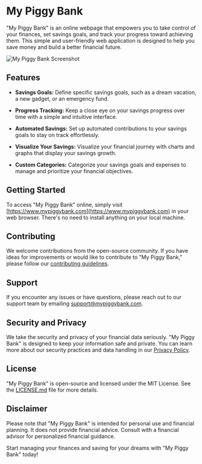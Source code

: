 # My Piggy Bank

"My Piggy Bank" is an online webpage that empowers you to take control of your finances, set savings goals, and track your progress toward achieving them. This simple and user-friendly web application is designed to help you save money and build a better financial future.

![My Piggy Bank Screenshot](screenshot.png)

## Features

- **Savings Goals:** Define specific savings goals, such as a dream vacation, a new gadget, or an emergency fund.

- **Progress Tracking:** Keep a close eye on your savings progress over time with a simple and intuitive interface.

- **Automated Savings:** Set up automated contributions to your savings goals to stay on track effortlessly.

- **Visualize Your Savings:** Visualize your financial journey with charts and graphs that display your savings growth.

- **Custom Categories:** Categorize your savings goals and expenses to manage and prioritize your financial objectives.

## Getting Started

To access "My Piggy Bank" online, simply visit [https://www.mypiggybank.com](https://www.mypiggybank.com) in your web browser. There's no need to install anything on your local machine.

## Contributing

We welcome contributions from the open-source community. If you have ideas for improvements or would like to contribute to "My Piggy Bank," please follow our [contributing guidelines](https://github.com/MichoWorks/MyPiggyBank/blob/main/CONTRIBUTING.md).

## Support

If you encounter any issues or have questions, please reach out to our support team by emailing support@mypiggybank.com.

## Security and Privacy

We take the security and privacy of your financial data seriously. "My Piggy Bank" is designed to keep your information safe and private. You can learn more about our security practices and data handling in our [Privacy Policy](privacy.md).

## License

"My Piggy Bank" is open-source and licensed under the MIT License. See the [LICENSE.md](https://github.com/MichoWorks/MyPiggyBank/blob/main/LICENSE) file for more details.

## Disclaimer

Please note that "My Piggy Bank" is intended for personal use and financial planning. It does not provide financial advice. Consult with a financial advisor for personalized financial guidance.

Start managing your finances and saving for your dreams with "My Piggy Bank" today!
